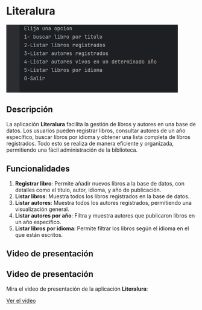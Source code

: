 # Literalura
![Imagen de una biblioteca](menu.png)  





## Descripción

La aplicación **Literalura** facilita la gestión de libros y autores en una base de datos. Los usuarios pueden registrar libros, consultar autores de un año específico, buscar libros por idioma y obtener una lista completa de libros registrados. Todo esto se realiza de manera eficiente y organizada, permitiendo una fácil administración de la biblioteca.

## Funcionalidades

1. **Registrar libro**: Permite añadir nuevos libros a la base de datos, con detalles como el título, autor, idioma, y año de publicación.
2. **Listar libros**: Muestra todos los libros registrados en la base de datos.
3. **Listar autores**: Muestra todos los autores registrados, permitiendo una visualización general.
4. **Listar autores por año**: Filtra y muestra autores que publicaron libros en un año específico.
5. **Listar libros por idioma**: Permite filtrar los libros según el idioma en el que están escritos.

## Video de presentación

## Video de presentación

Mira el video de presentación de la aplicación **Literalura**:

[Ver el video](https://drive.google.com/file/d/1-fRDdW1f8rkxC_Ftm-H4iPi4f60alEra/view?usp=sharing)


